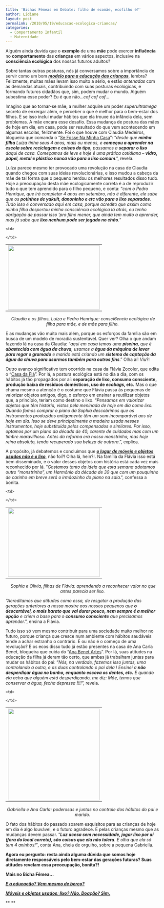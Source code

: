 ```yaml
---
title: 'Bichas Fêmeas em Debate: filho de ecomãe, ecofilho é?'
author: Lidiane
layout: post
permalink: /2010/05/19/educacao-ecologica-criancas/
categories:
  - Comportamento Infantil
  - Maternidade
---
```

Alguém ainda duvida que o **exemplo** de uma **mãe** pode exercer **influência** no **comportamento** das **crianças** em vários aspectos, inclusive na **consciência ecológica** dos nossos futuros adultos?

Sobre tantas outras posturas, nós já conversamos sobre a importância de servir como um bom **_[modelo para a educação das crianças](http://www.trololodemulher.com.br/2009/11/16/e-a-educao-vem-mesmo-de-bero/)_**, lembra? Felizmente, muitas mães levam isso muito a sério, e estão _antenadas_ com as demandas atuais, contribuindo com suas posturas ecológicas, e formando futuros cidadãos que, sim, podem mudar o mundo. Alguém subestima esse poder? Eu é que não…_cof cof cof_…

<!--more-->

Imagino que ao tornar-se mãe, a mulher adquire um poder _superultramega_ secreto de enxergar além, e perceber o que é melhor para o bem-estar dos filhos. E se isso inclui mudar hábitos que ela trouxe da infância dela, sem problemas. A mãe encara esse desafio. Essa mudança de postura das mães de hoje em dia, em casa, pode ser resultado do que vem acontecendo em algumas escolas, felizmente. Foi o que houve com Claudia Medeiros, blogueira que comanda o “<a href="http://www.sefossenaminhacasa.blogspot.com/" target="_blank" rel="noopener noreferrer">Se Fosse Na Minha Casa</a>”: “_desde que **minha filha** Luíza tinha seus 4 anos, mais ou menos, e **começou a aprender na escola sobre reciclagem e coisas do tipo**, passamos a **separar o lixo** daqui de casa. Começamos de leve e hoje é uma prática cotidiana &#8211; **vidro, papel, metal e plástico nunca vão para o lixo comum**_.”, revela.

Luíza parece mesmo ter provocado uma revolução na casa de Claudia quando chegou com suas ideias revolucionárias, e isso mudou a cabeça da mãe de tal forma que o pequeno herdou os melhores resultados disso tudo. Hoje a preocupação desta mãe ecologicamente correta é a de reproduzir tudo o que tem aprendido para o filho pequeno, e conta: “_com o Pedro Henrique, que irá completar 4 anos em setembro, não é diferente, ele sabe que os **potinhos de yakult, danoninho e etc vão para o lixo separados**. Tudo isso é conversado aqui em casa, porque acredito que assim como minha filha despertou minha consciência ecológica lá atrás, eu tenho obrigação de passar isso ‘pro filho menor, que ainda tem muito a aprender, mas já sabe que **lixo nenhum pode ser jogado no chão**._”

<table align="center">
  <tr>
    <td>
      <a href="https://www.trololodemulher.com.br/2010/05/mae-e-filhos.jpg"><img class="alignnone size-medium wp-image-4652" title="mãe e filhos" src="https://www.trololodemulher.com.br/2010/05/mae-e-filhos-300x210.jpg" alt="" width="300" height="210" /></a>
    </td>
    
    <td>
       
    </td>
  </tr>
</table>

<p style="text-align: center;">
   <em>Claudia e os filhos, Luíza e Pedro Henrique: consci6encia ecológica de filha para mãe, e de mãe para filho.</em>
</p>

E as mudanças vão muito mais além, porque os esforços da família são em busca de um modelo de moradia sustentável. Quer ver? Olha o que andam fazendo lá na casa da Claudia: “_aqui em casa temos uma **piscina**, que é **abastecida com água da chuva**, usamos a **água da máquina de lavar para regar o gramado** e marido está criando um **sistema de captação da água da chuva para usarmos também para outros fins**_.” Olha aí! _Viu_?!

Outro avanço significativo tem ocorrido na casa da Flávia Zocoler, que edita o “<a href="http://www.acasadafla.blogspot.com/" target="_blank" rel="noopener noreferrer">Casa da Flá</a>”. Por lá, a postura ecológica está no dia a dia, com os hábitos já tão propagados por aí: **separação de lixo, consumo consciente, produção baixa de resíduos domésticos, uso de _ecobags_, etc.** Mas o que chama mesmo a atenção é o costume que Flávia passa ás pequenas de valorizar objetos antigos, digo, o esforço em ensinar a reutilizar objetos que, a princípio, teriam como destino o lixo. “_Pensamos em valorizar objetos que têm história, vistos pela meninada de hoje em dia como lixo. Quando fomos comprar o piano da Sophia descobrimos que os instrumentos produzidos antigamente têm um som incomparável aos de hoje em dia. Isso se deve principalmente a madeira usada nesses instrumentos, hoje substituída pelos compensados e similares. Por isso, optamos por um piano da década de 40, carente de cuidados mas com um timbre maravilhoso. Antes da reforma era nosso monstrinho, mas hoje reina absoluto, tendo recuperado sua beleza de outrora_.”, explica.

A propósito, já debatemos e concluímos que **_[o lugar de móveis e objetos usados não é o lixo](http://www.trololodemulher.com.br/2009/06/28/mveis-e-objetos-usados-lixo-no-doao-sim/)_**, não foi?! Olha lá, hein?!. Na família da Flávia isso está bem disseminado, e o valor desses objetos com história está cada vez mais reconhecido por lá. “_Gostamos tanto da ideia que esta semana adotamos outro &#8220;monstrinho&#8221;, um Harmônio da década de 30 que com um pouquinho de carinho em breve será o irmãozinho do piano na sala_.”, confessa a bonita.

<table align="center">
  <tr>
    <td>
      <a href="https://www.trololodemulher.com.br/2010/05/irmas.jpg"><img class="alignnone size-medium wp-image-4648" title="irmãs" src="https://www.trololodemulher.com.br/2010/05/irmas-300x225.jpg" alt="" width="300" height="225" /></a>
    </td>
    
    <td>
       
    </td>
  </tr>
</table>

<p style="text-align: center;">
   <em>Sophia e Olívia, filhas de Flávia: aprendendo a reconhecer valor no que antes parecia ser lixo.</em>
</p>

_&#8220;Acreditamos que atitudes como essa, de resgatar a produção das gerações anteriores a nossa mostre aos nossos pequenos que **o descartável, o mais barato que vai durar pouco, nem sempre é a melhor opção** e criem a base para o **consumo consciente** que precisamos aprender_.”, ensina a Flávia.

Tudo isso só vem mesmo contribuir para uma sociedade muito melhor no futuro, porque criança que cresce num ambiente com hábitos saudáveis tende a achar estranho o contrário. É ou não é o começo de uma revolução? E os ecos disso tudo já estão presentes na casa de Ana Carla Benet, blogueira que cuida do “<a href="http://anabenetartes.blogspot.com/" target="_blank" rel="noopener noreferrer">Ana Benet Artes</a>”. Por lá, suas atitudes na educação da filha já deram tão certo, que ambas já trabalham juntas para mudar os hábitos do pai: “_Nós, na verdade, fazemos isso juntas, uma controlando a outra, e as duas controlando o pai dela ! Ensinei a **não desperdiçar água no banho, enquanto escova os dentes, etc.** E quando ela acha que alguém está desperdiçando, me diz: Mãe, temos que conservar a água, fecha depressa !!!!”,_ revela.

<table align="center">
  <tr>
    <td>
      <a href="https://www.trololodemulher.com.br/2010/05/Mae-e-filha.jpg"><img class="alignnone size-medium wp-image-4649" title="Mãe e filha" src="https://www.trololodemulher.com.br/2010/05/Mae-e-filha-300x300.jpg" alt="" width="300" height="300" /></a>
    </td>
    
    <td>
       
    </td>
  </tr>
</table>

<p style="text-align: center;">
  <em>Gabriella e Ana Carla: poderosas e juntas no controle dos hábitos do pai e marido.</em>
</p>

O fato dos hábitos do passado soarem esquisitos para as crianças de hoje em dia é algo louvável, e o futuro agradece. É pelas crianças mesmo que as mudanças devem passar. “_**Luz acesa sem necessidade, jogar lixo por aí (fora do local correto), são coisas que ela não tolera**. E olha que ela só tem 4 aninhos!”_, conta Ana, cheia de orgulho, sobre a pequena Gabriella.

**Agora eu pergunto: resta ainda alguma dúvida que somos hoje diretamente responsáveis pelo bem-estar das gerações futuras? Suas atitudes revelam essa preocupação, bonita?!**

**Mais no Bicha Fêmea…**

**_[E a educação? Vem mesmo de berço?](http://www.trololodemulher.com.br/2009/11/16/e-a-educao-vem-mesmo-de-bero/)_**

**_[Móveis e objetos usados: lixo? Não. Doação? Sim.](http://www.trololodemulher.com.br/2009/06/28/mveis-e-objetos-usados-lixo-no-doao-sim/)_**

** **